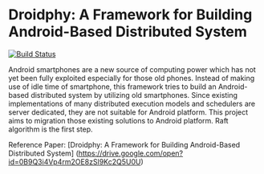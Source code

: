 # Droidphy: A Framework for Building Android-Based Distributed System

[![Build Status](https://travis-ci.org/ljishen/DistributedAndroid.svg?branch=master)](https://travis-ci.org/ljishen/DistributedAndroid)

Android smartphones are a new source of computing power which has not yet been fully exploited especially for those old phones. Instead of making use of idle time of smartphone, this framework tries to build an Android-based distributed system by utilizing old smartphones. Since existing implementations of many distributed execution models and schedulers are server dedicated, they are not suitable for Android platform. This project aims to migration those existing solutions to Android platform. Raft algorithm is the first step.

Reference Paper: [Droidphy: A Framework for Building Android-Based Distributed System] (https://drive.google.com/open?id=0B9Q3i4Vp4rm2OE8zSl9Kc2Q5U0U)
